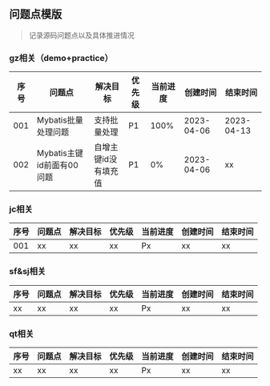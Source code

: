 ## 问题点模版
> 记录源码问题点以及具体推进情况

### gz相关（demo+practice）
| 序号  | 问题点                | 解决目标        | 优先级 | 当前进度 | 创建时间       | 结束时间       |
|-----|--------------------|-------------|-----|------|------------|------------|
| 001 | Mybatis批量处理问题      | 支持批量处理      | P1  | 100% | 2023-04-06 | 2023-04-13 |
| 002 | Mybatis主键id前面有00问题 | 自增主键id没有填充值 | P1  | 0%   | 2023-04-06 | xx         |

### jc相关
| 序号  | 问题点 | 解决目标 | 优先级 | 当前进度 | 创建时间 | 结束时间 |
|-----|-----|------|-----|------|------|------|
| 001 | xx  | xx   | xx  | Px   | xx   | xx   |

### sf&sj相关
| 序号  | 问题点 | 解决目标 | 优先级 | 当前进度 | 创建时间 | 结束时间 |
|-----|-----|------|-----|------|------|------|
| xx  | xx  | xx   | xx  | Px   | xx   | xx   |

### qt相关
| 序号  | 问题点 | 解决目标 | 优先级 | 当前进度 | 创建时间 | 结束时间 |
|-----|-----|------|-----|------|------|------|
| xx  | xx  | xx   | xx  | Px   | xx   | xx   |